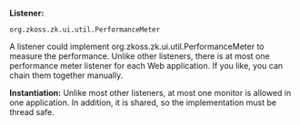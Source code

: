 **Listener:**

`org.zkoss.zk.ui.util.PerformanceMeter`

A listener could implement
<javadoc type="interface">org.zkoss.zk.ui.util.PerformanceMeter</javadoc>
to measure the performance. Unlike other listeners, there is at most one
performance meter listener for each Web application. If you like, you
can chain them together manually.

**Instantiation:** Unlike most other listeners, at most one monitor is
allowed in one application. In addition, it is shared, so the
implementation must be thread safe.
